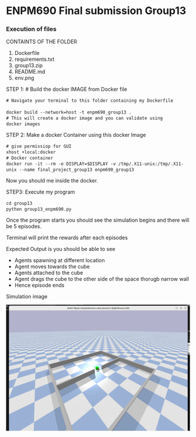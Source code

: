 # ENPM690 Final submission Group13
### Execution of files
CONTAINTS OF THE FOLDER 
1. Dockerfile
2. requirements.txt
3. group13.zip
4. README.md 
5. env.png

STEP 1: # Build the docker IMAGE from Docker file
```
# Navigate your terminal to this folder containing my Dockerfile

docker build --network=host -t enpm690_group13 .
# This will create a docker image and you can validate using
docker images
```
STEP 2: Make a docker Container using this docker Image
```
# give permissiop for GUI
xhost +local:docker
# Docker container
docker run -it --rm -e DISPLAY=$DISPLAY -v /tmp/.X11-unix:/tmp/.X11-unix --name final_project_group13 enpm690_group13
```

Now you should me inside the docker.

STEP3: Execute my program
```
cd group13
python group13_enpm690.py 

```
Once the program starts you should see the simulation begins and there will be 5 episodes.

Terminal will print the rewards after each episodes

Expected Output is you should be able to see
- Agents spawning at different location
- Agent moves towards the cube
- Agents attached to the cube
- Agent drags the cube to the other side of the space thorugb narrow wall
- Hence episode ends

Simulation image

![image](env.png)